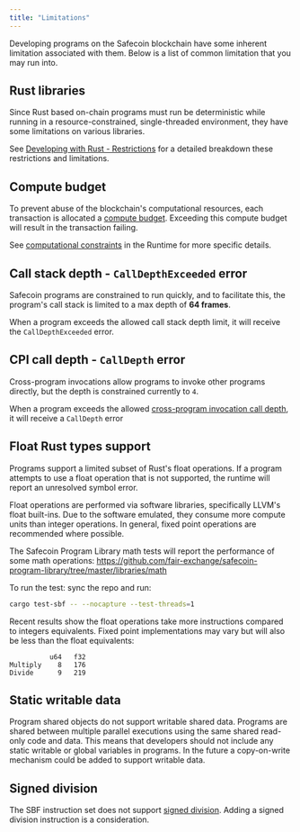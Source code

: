 ```yaml
---
title: "Limitations"
---
```


Developing programs on the Safecoin blockchain have some inherent limitation associated with them. Below is a list of common limitation that you may run into.

## Rust libraries

Since Rust based on-chain programs must run be deterministic while running in a resource-constrained, single-threaded environment, they have some limitations on various libraries.

See [Developing with Rust - Restrictions](./developing-rust.md#restrictions) for a detailed breakdown these restrictions and limitations.

## Compute budget

To prevent abuse of the blockchain's computational resources, each transaction is allocated a [compute budget](./../../terminology.md#compute-budget). Exceeding this compute budget will result in the transaction failing.

See [computational constraints](../programming-model/runtime.md#compute-budget) in the Runtime for more specific details.

## Call stack depth - `CallDepthExceeded` error

Safecoin programs are constrained to run quickly, and to facilitate this, the program's call stack is limited to a max depth of **64 frames**.

When a program exceeds the allowed call stack depth limit, it will receive the `CallDepthExceeded` error.

## CPI call depth - `CallDepth` error

Cross-program invocations allow programs to invoke other programs directly, but the depth is constrained currently to `4`.

When a program exceeds the allowed [cross-program invocation call depth](../programming-model/calling-between-programs.md#call-depth), it will receive a `CallDepth` error

## Float Rust types support

Programs support a limited subset of Rust's float operations. If a program
attempts to use a float operation that is not supported, the runtime will report
an unresolved symbol error.

Float operations are performed via software libraries, specifically LLVM's float
built-ins. Due to the software emulated, they consume more compute units than
integer operations. In general, fixed point operations are recommended where
possible.

The Safecoin Program Library math tests will report the performance of some math
operations: https://github.com/fair-exchange/safecoin-program-library/tree/master/libraries/math

To run the test: sync the repo and run:

```sh
cargo test-sbf -- --nocapture --test-threads=1
```

Recent results show the float operations take more instructions compared to
integers equivalents. Fixed point implementations may vary but will also be
less than the float equivalents:

```
          u64   f32
Multiply    8   176
Divide      9   219
```

## Static writable data

Program shared objects do not support writable shared data. Programs are shared
between multiple parallel executions using the same shared read-only code and
data. This means that developers should not include any static writable or
global variables in programs. In the future a copy-on-write mechanism could be
added to support writable data.

## Signed division

The SBF instruction set does not support
[signed division](https://www.kernel.org/doc/html/latest/bpf/bpf_design_QA.Html#q-why-there-is-no-bpf-sdiv-for-signed-divide-operation). Adding a signed division instruction is a consideration.
